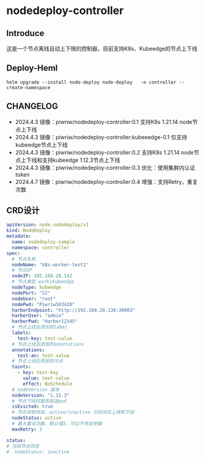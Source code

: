 # nodedeploy-controller
## Introduce
这是一个节点离线自动上下限的控制器，目前支持K8s、Kubeedge的节点上下线
## Deploy-Heml
```shell
helm upgrade --install node-deploy node-deploy   -n controller --create-namespace
```
## CHANGELOG
- 2024.4.3  镜像：piwriw/nodedeploy-controller:0.1 支持K8s 1.21.14 node节点上下线
- 2024.4.3  镜像：piwriw/nodedeploy-controller:kubeeedge-0.1 仅支持kubeedge节点上下线
- 2024.4.3  镜像：piwriw/nodedeploy-controller:0.2  支持K8s 1.21.14 node节点上下线和支持kubeedge 1.12.3节点上下线
- 2024.4.3  镜像：piwriw/nodedeploy-controller:0.3  优化：使用集群内认证token
- 2024.4.7  镜像：piwriw/nodedeploy-controller:0.4  增强：支持Retry，重复次数
## CRD设计
```yaml
apiVersion: node.nodedeploy/v1
kind: NodeDeploy
metadata:
  name: nodedeploy-sample
  namespace: controller
spec:
  # 节点名称
  nodeName: "k8s-worker-test1"
  # 节点IP
  nodeIP: 192.168.28.142
  # 节点类型 work|kubeedge
  nodeType: kubeedge
  nodePort: "22"
  nodeUser: "root"
  nodePwd: "Piwriw503420"
  harborEndpoint: "http://192.168.28.130:30003"
  harborUser: "admin"
  harborPwd: "Harbor12345"
  # 节点上线后添加的label
  labels:
    test-key: test-value
  # 节点上线后添加的annotations
  annotations:
    test-an: test-value
  # 节点上线后添加的污点
  taints:
    - key: test-key
      value: test-value
      effect: NoSchedule
  # nodeVersion 版本
  nodeVersion: "1.12.3"
  # 节点下线时是否驱逐pod
  isEvicted: true
  # 节点目标状态，active/inactive 分别对应上线和下线
  nodeStatus: active
  # 最大重试次数，默认值3，可以不传此参数
  maxRetry: 3

status:
# 当前节点状态
#  nodeStatus: inactive
```




